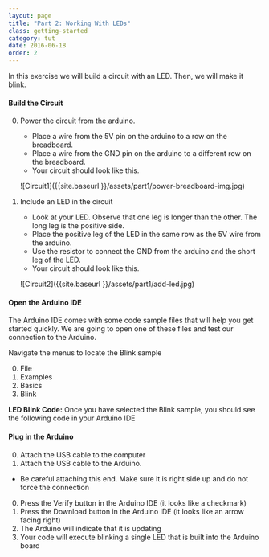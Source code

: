 ```yaml
---
layout: page
title: "Part 2: Working With LEDs"
class: getting-started
category: tut
date: 2016-06-18
order: 2
---
```


In this exercise we will build a circuit with an LED. Then, we will make it blink.

#### Build the Circuit

0. Power the circuit from the arduino.
    * Place a wire from the 5V pin on the arduino to a row on the breadboard.
    * Place a wire from the GND pin on the arduino to  a different row on the breadboard.
    * Your circuit should look like this.

    ![Circuit1]({{site.baseurl }}/assets/part1/power-breadboard-img.jpg)

0. Include an LED in the circuit
    * Look at your LED. Observe that one leg is longer than the other. The long leg is the positive side.
    * Place the positive leg of the LED in the same row as the 5V wire from the arduino.
    * Use the resistor to connect the GND from the arduino and the short leg of the LED.
    * Your circuit should look like this.

    ![Circuit2]({{site.baseurl }}/assets/part1/add-led.jpg)

#### Open the Arduino IDE

The Arduino IDE comes with some code sample files that will help you get
started quickly. We are going to open one of these files and test our
connection to the Arduino.

Navigate the menus to locate the Blink sample

0. File
0. Examples
0. Basics
0. Blink

**LED Blink Code:**
Once you have selected the Blink sample, you should see the following
code in your Arduino IDE
<script src="http://gist-it.appspot.com/github/HartlandRobotics/ArduinoIntroduction/blob/master/examples/led_control.js"></script>


#### Plug in the Arduino

0. Attach the USB cable to the computer
0. Attach the USB cable to the Arduino.
  * Be careful attaching this end. Make sure it is right side up and do not force the connection
0. Press the Verify button in the Arduino IDE (it looks like a checkmark)
0. Press the Download button in the Arduino IDE (it looks like an arrow facing right)
0. The Arduino will indicate that it is updating
0. Your code will execute blinking a single LED that is built into the Arduino board
